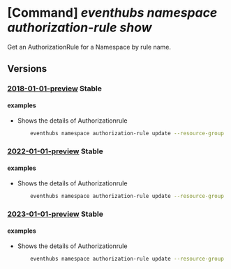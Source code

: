 # [Command] _eventhubs namespace authorization-rule show_

Get an AuthorizationRule for a Namespace by rule name.

## Versions

### [2018-01-01-preview](/Resources/mgmt-plane/L3N1YnNjcmlwdGlvbnMve30vcmVzb3VyY2Vncm91cHMve30vcHJvdmlkZXJzL21pY3Jvc29mdC5ldmVudGh1Yi9uYW1lc3BhY2VzL3t9L2F1dGhvcml6YXRpb25ydWxlcy97fQ==/2018-01-01-preview.xml) **Stable**

<!-- mgmt-plane /subscriptions/{}/resourcegroups/{}/providers/microsoft.eventhub/namespaces/{}/authorizationrules/{} 2018-01-01-preview -->

#### examples

- Shows the details of Authorizationrule
    ```bash
        eventhubs namespace authorization-rule update --resource-group myresourcegroup --namespace-name mynamespace --name myauthorule --rights Send
    ```

### [2022-01-01-preview](/Resources/mgmt-plane/L3N1YnNjcmlwdGlvbnMve30vcmVzb3VyY2Vncm91cHMve30vcHJvdmlkZXJzL21pY3Jvc29mdC5ldmVudGh1Yi9uYW1lc3BhY2VzL3t9L2F1dGhvcml6YXRpb25ydWxlcy97fQ==/2022-01-01-preview.xml) **Stable**

<!-- mgmt-plane /subscriptions/{}/resourcegroups/{}/providers/microsoft.eventhub/namespaces/{}/authorizationrules/{} 2022-01-01-preview -->

#### examples

- Shows the details of Authorizationrule
    ```bash
        eventhubs namespace authorization-rule update --resource-group myresourcegroup --namespace-name mynamespace --name myauthorule --rights Send
    ```

### [2023-01-01-preview](/Resources/mgmt-plane/L3N1YnNjcmlwdGlvbnMve30vcmVzb3VyY2Vncm91cHMve30vcHJvdmlkZXJzL21pY3Jvc29mdC5ldmVudGh1Yi9uYW1lc3BhY2VzL3t9L2F1dGhvcml6YXRpb25ydWxlcy97fQ==/2023-01-01-preview.xml) **Stable**

<!-- mgmt-plane /subscriptions/{}/resourcegroups/{}/providers/microsoft.eventhub/namespaces/{}/authorizationrules/{} 2023-01-01-preview -->

#### examples

- Shows the details of Authorizationrule
    ```bash
        eventhubs namespace authorization-rule update --resource-group myresourcegroup --namespace-name mynamespace --name myauthorule --rights Send
    ```
